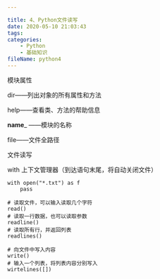 ```yaml
---

title: 4、Python文件读写
date: 2020-05-10 21:03:43
tags:
categories:
	- Python
	- 基础知识
fileName: python4
---
```


模块属性

dir——列出对象的所有属性和方法

help——查看类、方法的帮助信息

__name___ ——模块的名称

file——文件全路径





文件读写

with 上下文管理器（到达语句末尾，将自动关闭文件）

```
with open("*.txt") as f
	pass
```

```
# 读取文件，可以输入读取几个字符
read()
# 读取一行数据，也可以读取参数
readline()
# 读取所有行，并返回列表
readlines()
```

```
# 向文件中写入内容
write()
# 输入一个列表，将列表内容分别写入
wirtelines([])
```

